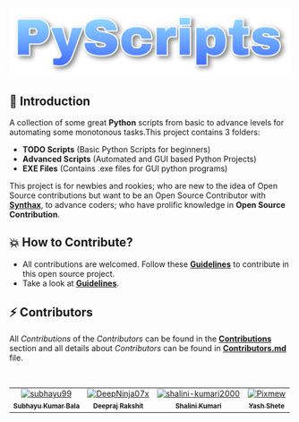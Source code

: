 <img src="ProjectLogo.jpg"/>
</br>

## 📌 Introduction

A collection of some great **Python** scripts from basic to advance levels for automating some monotonous tasks.This project contains 3 folders:
 - __TODO Scripts__ (Basic Python Scripts for beginners)
 - __Advanced Scripts__ (Automated and GUI based Python Projects)
 - __EXE Files__ (Contains .exe files for GUI python programs)

This project is for newbies and rookies; who are new to the idea of Open Source contributions but want to be an Open Source Contributor with [**Synthax**](https://synthax.live), to advance coders; who have prolific knowledge in __Open Source Contribution__.

##  💥 How to Contribute?
- All contributions are welcomed. Follow these __[Guidelines](Contribution.md)__ to contribute in this open source project.
- Take a look at __[Guidelines](Contribution.md)__.




## ⚡ Contributors
All *Contributions* of the *Contributors* can be found in the __[Contributions](https://github.com/subhayu99/PyScripts/graphs/contributors)__ section and all details about *Contributors* can be found in [__Contributors.md__](https://github.com/subhayu99/PyScripts/blob/master/Contributors.md) file.

</br>
<table>
  <tr>
		<td align="center">
          <a href="https://github.com/subhayu99">
              <img src="https://avatars3.githubusercontent.com/u/38143013?s=400&u=28405ea45018cee30268bd61408515033741e87e&v=4" width="100px;" alt="subhayu99"/><br />
              <sub>
                  <b>
                      <strong>Subhayu Kumar Bala</strong>
                  </b>
              </sub>
          </a>
      </td>
      <td align="center">
          <a href="https://github.com/DeepNinja07x">
              <img src="https://avatars0.githubusercontent.com/u/52314477?s=400&u=1887ecc3afa1e867af50336a3af7ed56b21dc604&v=4" width="100px;" alt="DeepNinja07x"/><br />
              <sub>
                  <b>
                      <strong>Deepraj Rakshit</strong>
                  </b>
              </sub>
          </a>
      </td>
    <td align="center">
          <a href="https://github.com/shalini-kumari2000">
              <img src="https://avatars2.githubusercontent.com/u/70230806?s=400&u=d1ef95bc0c5ed7b7c789b47783d70fcf97687a69&v=4" width="100px;" alt="shalini-kumari2000"/><br />
              <sub>
                  <b>
                      <strong>Shalini Kumari</strong>
                  </b>
              </sub>
          </a>
      </td>
    <td align="center">
          <a href="https://github.com/Pixmew">
              <img src="https://avatars1.githubusercontent.com/u/67866792?s=400&u=a8cc0324c4a2f4991670fb64a969ddbd8af10806&v=4" width="100px;" alt="Pixmew"/><br />
              <sub>
                  <b>
                      <strong>Yash Shete</strong>
                  </b>
              </sub>
          </a>
      </td>
  </tr>
</table>
